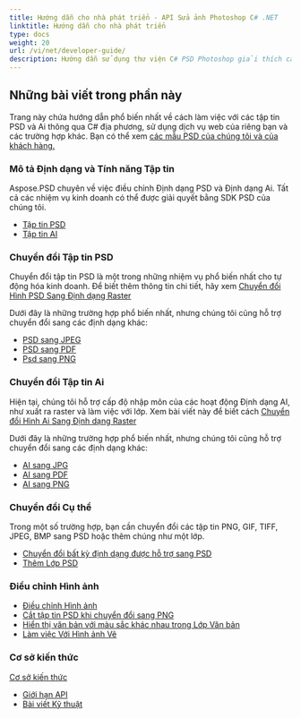 ```yaml
---
title: Hướng dẫn cho nhà phát triển - API Sửa ảnh Photoshop C# .NET
linktitle: Hướng dẫn cho nhà phát triển
type: docs
weight: 20
url: /vi/net/developer-guide/
description: Hướng dẫn sử dụng thư viện C# PSD Photoshop giải thích cách sử dụng C# để làm việc với tập tin PSD và Ai địa phương, thông qua dịch vụ web của riêng bạn hoặc trong những trường hợp khác.
---
```


## **Những bài viết trong phần này**
Trang này chứa hướng dẫn phổ biến nhất về cách làm việc với các tập tin PSD và Ai thông qua C# địa phương, sử dụng dịch vụ web của riêng bạn và các trường hợp khác. Bạn có thể xem [các mẫu PSD của chúng tôi và của khách hàng.](/vi/psd/net/showcases/)
### **Mô tả Định dạng và Tính năng Tập tin**
Aspose.PSD chuyên về việc điều chỉnh Định dạng PSD và Định dạng Ai. Tất cả các nhiệm vụ kinh doanh có thể được giải quyết bằng SDK PSD của chúng tôi.

- [Tập tin PSD](/vi/psd/net/psd-file/)
- [Tập tin AI](/vi/psd/net/ai-adobe-illustrator-format/)
### **Chuyển đổi Tập tin PSD**
Chuyển đổi tập tin PSD là một trong những nhiệm vụ phổ biến nhất cho tự động hóa kinh doanh. Để biết thêm thông tin chi tiết, hãy xem [Chuyển đổi Hình PSD Sang Định dạng Raster](/vi/psd/net/converting-psd-image-to-raster-format/)

Dưới đây là những trường hợp phổ biến nhất, nhưng chúng tôi cũng hỗ trợ chuyển đổi sang các định dạng khác:

- [PSD sang JPEG](/vi/psd/net/psd-to-jpg/) 
- [PSD sang PDF](/vi/psd/net/psd-to-pdf/) 
- [Psd sang PNG](/vi/psd/net/psd-to-png/) 
### **Chuyển đổi Tập tin Ai**
Hiện tại, chúng tôi hỗ trợ cấp độ nhập môn của các hoạt động Định dạng AI, như xuất ra raster và làm việc với lớp. Xem bài viết này để biết cách [Chuyển đổi Hình Ai Sang Định dạng Raster](/vi/psd/net/converting-ai-image-to-raster-format/)

Dưới đây là những trường hợp phổ biến nhất, nhưng chúng tôi cũng hỗ trợ chuyển đổi sang các định dạng khác:

- [AI sang JPG](/vi/psd/net/ai-to-jpg/) 
- [AI sang PDF](/vi/psd/net/ai-to-pdf/) 
- [AI sang PNG](/vi/psd/net/ai-to-png/)

### **Chuyển đổi Cụ thể**
Trong một số trường hợp, bạn cần chuyển đổi các tập tin PNG, GIF, TIFF, JPEG, BMP sang PSD hoặc thêm chúng như một lớp.

- [Chuyển đổi bất kỳ định dạng được hỗ trợ sang PSD](/vi/psd/net/convert-image-to-psd-format/)
- [Thêm Lớp PSD](/vi/psd/net/add-layer-to-psd/)
### **Điều chỉnh Hình ảnh**
- [Điều chỉnh Hình ảnh](/vi/psd/net/manipulating-images/)
- [Cắt tập tin PSD khi chuyển đổi sang PNG](/vi/psd/net/cropping-psd-file-while-converting-to-png/)
- [Hiển thị văn bản với màu sắc khác nhau trong Lớp Văn bản](/vi/psd/net/working-with-drawing-images/)
- [Làm việc Với Hình ảnh Vẽ](/vi/psd/net/working-with-drawing-images/) 
### **Cơ sở kiến thức**
[Cơ sở kiến thức](/vi/psd/net/knowledge-base/) 

- [Giới hạn API](/vi/psd/net/api-limitations/) 
- [Bài viết Kỹ thuật](/vi/psd/net/technical-articles/) 

